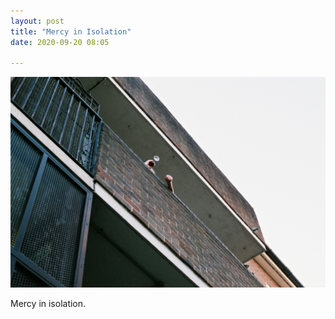 ```yaml
---
layout: post
title: "Mercy in Isolation"
date: 2020-09-20 08:05

---
```

![vista](/images/fragments/mercy-in-isolation.jpg)

Mercy in isolation.

